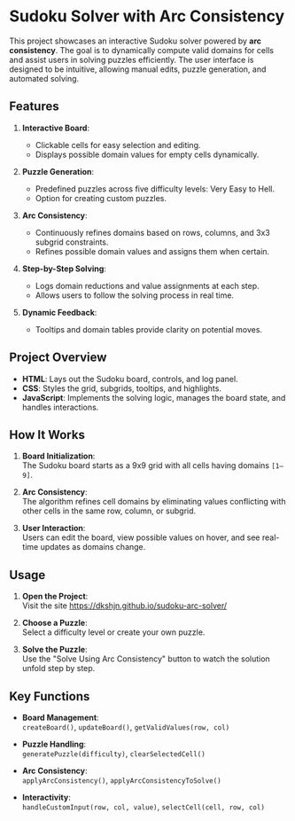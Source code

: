# Sudoku Solver with Arc Consistency

This project showcases an interactive Sudoku solver powered by **arc consistency**. The goal is to dynamically compute valid domains for cells and assist users in solving puzzles efficiently. The user interface is designed to be intuitive, allowing manual edits, puzzle generation, and automated solving.

## Features

1. **Interactive Board**:  
   - Clickable cells for easy selection and editing.  
   - Displays possible domain values for empty cells dynamically.  

2. **Puzzle Generation**:  
   - Predefined puzzles across five difficulty levels: Very Easy to Hell.  
   - Option for creating custom puzzles.  

3. **Arc Consistency**:  
   - Continuously refines domains based on rows, columns, and 3x3 subgrid constraints.  
   - Refines possible domain values and assigns them when certain.

4. **Step-by-Step Solving**:  
   - Logs domain reductions and value assignments at each step.  
   - Allows users to follow the solving process in real time.  

5. **Dynamic Feedback**:  
   - Tooltips and domain tables provide clarity on potential moves.  


## Project Overview

- **HTML**: Lays out the Sudoku board, controls, and log panel.  
- **CSS**: Styles the grid, subgrids, tooltips, and highlights.  
- **JavaScript**: Implements the solving logic, manages the board state, and handles interactions.  


## How It Works

1. **Board Initialization**:  
   The Sudoku board starts as a 9x9 grid with all cells having domains `[1–9]`.

2. **Arc Consistency**:  
   The algorithm refines cell domains by eliminating values conflicting with other cells in the same row, column, or subgrid.

3. **User Interaction**:  
   Users can edit the board, view possible values on hover, and see real-time updates as domains change.


## Usage

1. **Open the Project**:  
   Visit the site https://dkshjn.github.io/sudoku-arc-solver/

2. **Choose a Puzzle**:  
   Select a difficulty level or create your own puzzle.

3. **Solve the Puzzle**:  
   Use the "Solve Using Arc Consistency" button to watch the solution unfold step by step.


## Key Functions

- **Board Management**:  
  `createBoard()`, `updateBoard()`, `getValidValues(row, col)`  

- **Puzzle Handling**:  
  `generatePuzzle(difficulty)`, `clearSelectedCell()`  

- **Arc Consistency**:  
  `applyArcConsistency()`, `applyArcConsistencyToSolve()`  

- **Interactivity**:  
  `handleCustomInput(row, col, value)`, `selectCell(cell, row, col)`  
